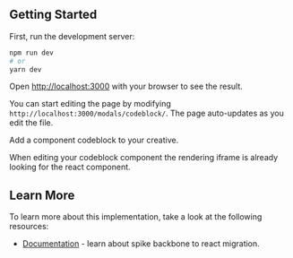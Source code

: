 ## Getting Started

First, run the development server:

```bash
npm run dev
# or
yarn dev
```

Open [http://localhost:3000](http://localhost:3000) with your browser to see the result.

You can start editing the page by modifying `http://localhost:3000/modals/codeblock/`. The page auto-updates as you edit the file.

Add a component codeblock to your creative.

When editing your codeblock component the rendering iframe is already looking for the react component.

## Learn More

To learn more about this implementation, take a look at the following resources:

- [Documentation](https://wiki.rockcontent.com/share/ef90d662-99c9-4c05-a59a-dcb186cb9570) - learn about spike backbone to react migration.

